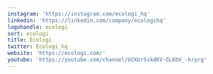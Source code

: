 ```yaml
---
instagram: 'https://instagram.com/ecologi_hq'
linkedin: 'https://linkedin.com/company/ecologihq'
logohandle: ecologi
sort: ecologi
title: Ecologi
twitter: Ecologi_hq
website: 'https://ecologi.com/'
youtube: 'https://youtube.com/channel/UCKUr5skdKV-GL6bV_-krprg'
---
```

